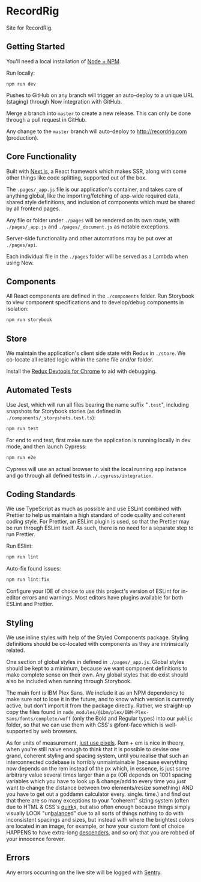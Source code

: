# RecordRig

Site for RecordRig.

## Getting Started

You'll need a local installation of [Node + NPM](https://nodejs.org/en/).

Run locally:

```
npm run dev
```

Pushes to GitHub on any branch will trigger an auto-deploy to a unique URL (staging) through Now integration with GitHub.

Merge a branch into `master` to create a new release. This can only be done through a pull request in GitHub.

Any change to the `master` branch will auto-deploy to http://recordrig.com (production).

## Core Functionality

Built with [Next.js](https://github.com/zeit/next.js/), a React framework which makes SSR, along with some other things like code splitting, supported out of the box.

The `.pages/_app.js` file is our application's container, and takes care of anything global, like the importing/fetching of app-wide required data, shared style definitions, and inclusion of components which must be shared by all frontend pages.

Any file or folder under `./pages` will be rendered on its own route, with `./pages/_app.js` and `./pages/_document.js` as notable exceptions.

Server-side functionality and other automations may be put over at `./pages/api`.

Each individual file in the `./pages` folder will be served as a Lambda when using Now.

## Components

All React components are defined in the `./components` folder. Run Storybook to view component specifications and to develop/debug components in isolation:

```bash
npm run storybook
```

## Store

We maintain the application's client side state with Redux in `./store`. We co-locate all related logic within the same file and/or folder.

Install the [Redux Devtools for Chrome](https://chrome.google.com/webstore/detail/redux-devtools/lmhkpmbekcpmknklioeibfkpmmfibljd?hl=en) to aid with debugging.

## Automated Tests

Use Jest, which will run all files bearing the name suffix "`.test`", including snapshots for Storybook stories (as defined in `./components/_storyshots.test.ts`):

```bash
npm run test
```

For end to end test, first make sure the application is running locally in dev mode, and then launch Cypress:

```bash
npm run e2e
```

Cypress will use an actual browser to visit the local running app instance and go through all defined tests in `./.cypress/integration`.

## Coding Standards

We use TypeScript as much as possible and use ESLint combined with Prettier to help us maintain a high standard of code quality and coherent coding style. For Prettier, an ESLint plugin is used, so that the Prettier may be run through ESLint itself. As such, there is no need for a separate step to run Prettier.

Run ESlint:

```bash
npm run lint
```

Auto-fix found issues:

```bash
npm run lint:fix
```

Configure your IDE of choice to use this project's version of ESLint for in-editor errors and warnings. Most editors have plugins available for both ESLint and Prettier.

## Styling

We use inline styles with help of the Styled Components package. Styling definitions should be co-located with components as they are intrinsically related.

One section of global styles in defined in `./pages/_app.js`. Global styles should be kept to a minimum, because we want component definitions to make complete sense on their own. Any global styles that do exist should also be included when running through Storybook. 

The main font is IBM Plex Sans. We include it as an NPM dependency to make sure not to lose it in the future, and to know which version is currently active, but don't import it from the package directly. Rather, we straight-up copy the files found in `node_modules/@ibm/plex/IBM-Plex-Sans/fonts/complete/woff` (only the Bold and Regular types) into our `public` folder, so that we can use them with CSS's @font-face which is well-supported by web browsers.

As for units of measurement, [just use pixels](https://benfrain.com/just-use-pixels/). Rem + em is nice in theory, when you're still naive enough to think that it is possible to devise one grand, coherent styling and spacing system, until you realise that such an interconnected codebase is horribly unmaintainable (because everything now depends on the rem instead of the px which, in essence, is just some arbitrary value several times larger than a px (OR depends on 1001 spacing variables which you have to look up & change/add to every time you _just_ want to change the distance between two elements/resize something) AND you have to get out a goddamn calculator every. single. time.) and find out that there are so many exceptions to your "coherent" sizing system (often due to HTML & CSS's [quirk](https://mor10.com/removing-white-space-image-elements-inline-elements-descenders/)s, but also often enough because things simply visually LOOK "un[balance](https://visualhierarchy.co/blog/balance-in-web-design-and-why-it-is-important/)d" due to all sorts of things nothing to do with inconsistent spacings and sizes, but instead with where the brightest colors are located in an image, for example, or how your custom font of choice HAPPENS to have extra-long [descenders](https://iamvdo.me/en/blog/css-font-metrics-line-height-and-vertical-align), and so on) that you are robbed of your innocence forever.

## Errors

Any errors occurring on the live site will be logged with [Sentry](https://sentry.io/).
